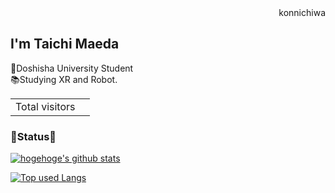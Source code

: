 <div style="text-align: right;">
konnichiwa
</div>

## I'm Taichi Maeda
🏫Doshisha University Student  
📚Studying XR and Robot.  
<div style="text-align: right;">
<table>
  <tr>
    <td>Total visitors</td>
    <td><img src="https://profile-counter.glitch.me/melty1276/count.svg" alt="" /></td>
  </tr>
</table>
</div>

### 📢Status📢
<!-- リポジトリステータス -->
[![hogehoge's github stats](https://github-readme-stats.vercel.app/api?username=melty1276&hide=contribs&count_private=true&show_icons=true&theme=tokyonight)](https://github.com/melty1276/)

<!-- ソースコード統計 -->
[![Top used Langs](https://github-readme-stats.vercel.app/api/top-langs/?username=melty1276&layout=compact&theme=tokyonight)](https://github.com/melty1276/)

<!--
**melty1276/melty1276** is a ✨ _special_ ✨ repository because its `README.md` (this file) appears on your GitHub profile.

Here are some ideas to get you started:

- 🔭 I’m currently working on ...
- 🌱 I’m currently learning ...
- 👯 I’m looking to collaborate on ...
- 🤔 I’m looking for help with ...
- 💬 Ask me about ...
- 📫 How to reach me: ...
- 😄 Pronouns: ...
- ⚡ Fun fact: ...
-->
